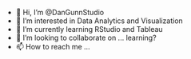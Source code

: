 - 👋 Hi, I’m @DanGunnStudio
- 👀 I’m interested in Data Analytics and Visualization
- 🌱 I’m currently learning RStudio and Tableau
- 💞️ I’m looking to collaborate on ... learning?
- 📫 How to reach me ...

<!---
DanGunnStudio/DanGunnStudio is a ✨ special ✨ repository because its `README.md` (this file) appears on your GitHub profile.
You can click the Preview link to take a look at your changes.
--->
